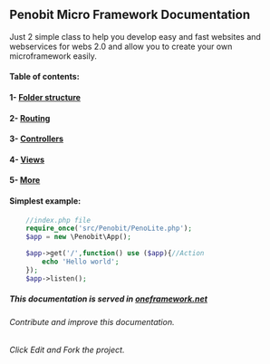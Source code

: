 ## Penobit Micro Framework Documentation
Just 2 simple class to help you develop easy and fast websites and webservices for webs 2.0 and allow you to create your own microframework easily.

#### Table of contents:
#### 1- [Folder structure ](https://github.com/penobit/PenoLite/blob/master/docs/structure.md "Folder structure Normal or MVC")
#### 2- [Routing ](https://github.com/penobit/PenoLite/blob/master/docs/routing.md "Start with routings")
#### 3- [Controllers ](https://github.com/penobit/PenoLite/blob/master/docs/controllers.md "Using your controllers with One Framework")
#### 4- [Views ](https://github.com/penobit/PenoLite/blob/master/docs/views.md "Render views from controllers with One Framework")
#### 5- [More](https://github.com/penobit/PenoLite/blob/master/docs/more.md "More documentation of the One Framework")


#### Simplest example:
```php
    //index.php file
    require_once('src/Penobit/PenoLite.php');
    $app = new \Penobit\App();

    $app->get('/',function() use ($app){//Action
        echo 'Hello world';
    });
    $app->listen();
```


##### This documentation is served in [oneframework.net ](http://oneframework.net/docs/ "More documentation of the One Framework")
###### Contribute and improve this documentation.
###### Click Edit and Fork the project.
